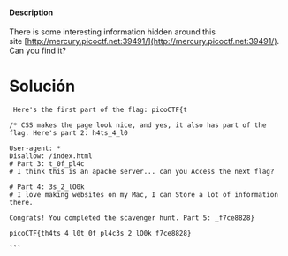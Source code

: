 #### Description

There is some interesting information hidden around this site [http://mercury.picoctf.net:39491/](http://mercury.picoctf.net:39491/). Can you find it?

# Solución 


````
 Here's the first part of the flag: picoCTF{t 

/* CSS makes the page look nice, and yes, it also has part of the flag. Here's part 2: h4ts_4_l0

User-agent: *
Disallow: /index.html
# Part 3: t_0f_pl4c
# I think this is an apache server... can you Access the next flag?

# Part 4: 3s_2_lO0k
# I love making websites on my Mac, I can Store a lot of information there.

Congrats! You completed the scavenger hunt. Part 5: _f7ce8828}

picoCTF{th4ts_4_l0t_0f_pl4c3s_2_lO0k_f7ce8828}

```

